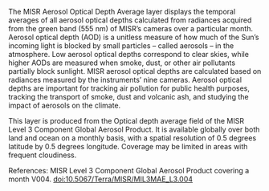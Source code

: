 The MISR Aerosol Optical Depth Average layer displays the temporal averages of all aerosol optical depths calculated from radiances acquired from the green band (555 nm) of MISR’s cameras over a particular month. Aerosol optical depth (AOD) is a unitless measure of how much of the Sun’s incoming light is blocked by small particles – called aerosols – in the atmosphere. Low aerosol optical depths correspond to clear skies, while higher AODs are measured when smoke, dust, or other air pollutants partially block sunlight. MISR aerosol optical depths are calculated based on radiances measured by the instruments’ nine cameras. Aerosol optical depths are important for tracking air pollution for public health purposes, tracking the transport of smoke, dust and volcanic ash, and studying the impact of aerosols on the climate.

This layer is produced from the Optical depth average field of the MISR Level 3 Component Global Aerosol Product. It is available globally over both land and ocean on a monthly basis, with a spatial resolution of 0.5 degrees latitude by 0.5 degrees longitude. Coverage may be limited in areas with frequent cloudiness.

References: MISR Level 3 Component Global Aerosol Product covering a month V004. [doi:10.5067/Terra/MISR/MIL3MAE_L3.004](https://doi.org/10.5067/Terra/MISR/MIL3MAE_L3.004)

